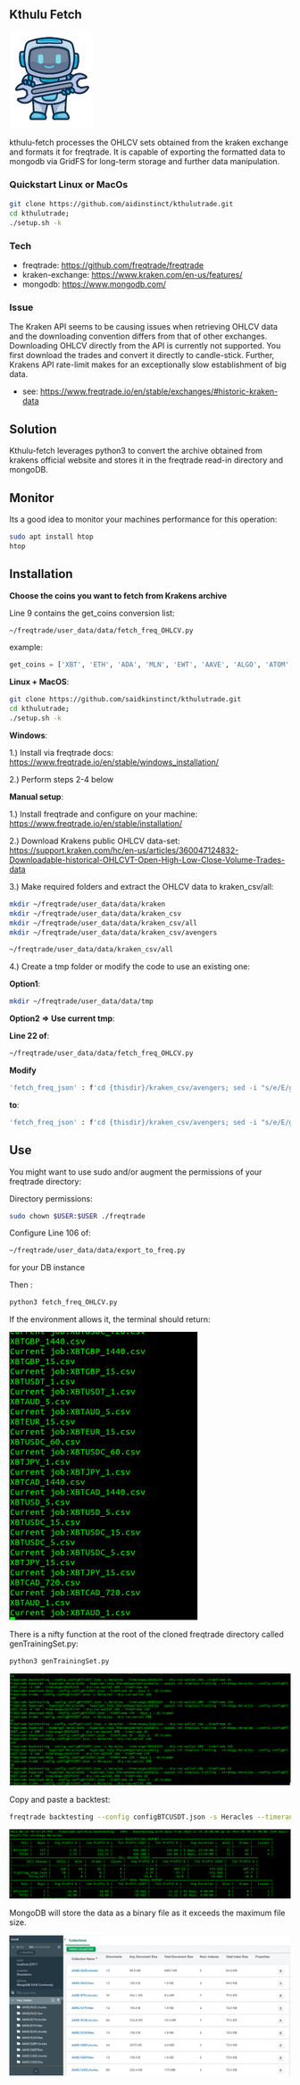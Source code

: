 ## Kthulu Fetch

![alt text](worker.jpg "aidinstinct")

kthulu-fetch processes the OHLCV sets obtained from the kraken exchange and formats it for freqtrade. It is capable of exporting the formatted data to mongodb via GridFS for long-term storage and further data manipulation.

### Quickstart Linux or MacOs

```sh
git clone https://github.com/aidinstinct/kthulutrade.git
cd kthulutrade;
./setup.sh -k
```


### Tech
- freqtrade: https://github.com/freqtrade/freqtrade
- kraken-exchange: https://www.kraken.com/en-us/features/
- mongodb: https://www.mongodb.com/

### Issue
The Kraken API seems to be causing issues when retrieving OHLCV data and the downloading convention differs from that of other exchanges.  Downloading OHLCV directly from the API is currently not supported. You first download the trades and convert it directly to candle-stick. Further, Krakens API rate-limit makes for an exceptionally slow establishment of big data.
- see: https://www.freqtrade.io/en/stable/exchanges/#historic-kraken-data

## Solution
Kthulu-fetch leverages python3 to convert the archive obtained from krakens official website and stores it in the freqtrade read-in directory and mongoDB.

## Monitor

Its a good idea to monitor your machines performance for this operation:

```sh
sudo apt install htop
htop
```

## Installation
**Choose the coins you want to fetch from Krakens archive**

Line 9 contains the get_coins conversion list: 

```sh
~/freqtrade/user_data/data/fetch_freq_OHLCV.py
```
example:
```python
get_coins = ['XBT', 'ETH', 'ADA', 'MLN', 'EWT', 'AAVE', 'ALGO', 'ATOM', 'BCH', 'EOS', 'ETC', 'KAVA', 'KSM', 'LINK', 'LTC', 'MANA', 'MLN', 'QTUM', 'STORJ', 'WAVES', 'XTZ', 'USDT']
```

**Linux + MacOS**:
```sh
git clone https://github.com/saidkinstinct/kthulutrade.git
cd kthulutrade;
./setup.sh -k
```


**Windows**:

1.) Install via freqtrade docs: 
https://www.freqtrade.io/en/stable/windows_installation/

2.) Perform steps 2-4 below

**Manual setup**:

1.) Install freqtrade and configure on your machine:
https://www.freqtrade.io/en/stable/installation/

2.) Download Krakens public OHLCV data-set: 
https://support.kraken.com/hc/en-us/articles/360047124832-Downloadable-historical-OHLCVT-Open-High-Low-Close-Volume-Trades-data

3.) Make required folders and extract the OHLCV data to kraken_csv/all:

```sh
mkdir ~/freqtrade/user_data/data/kraken
mkdir ~/freqtrade/user_data/data/kraken_csv
mkdir ~/freqtrade/user_data/data/kraken_csv/all
mkdir ~/freqtrade/user_data/data/kraken_csv/avengers
```

```sh
~/freqtrade/user_data/data/kraken_csv/all
```

4.) Create a tmp folder or modify the code to use an existing one:

**Option1**:
```sh
mkdir ~/freqtrade/user_data/data/tmp
```

**Option2 => Use current tmp**:

**Line 22 of**: 

```sh
~/freqtrade/user_data/data/fetch_freq_OHLCV.py
```

**Modify**

```sh
'fetch_freq_json' : f'cd {thisdir}/kraken_csv/avengers; sed -i "s/e/E/g" {file}; cut -d"," -f -6 {file} > {thisdir}/tmp/output_{file}',
```

**to**:

```sh
'fetch_freq_json' : f'cd {thisdir}/kraken_csv/avengers; sed -i "s/e/E/g" {file}; cut -d"," -f -6 {file} > your_tmp_directory/output_{file}',
```

## Use
You might want to use sudo and/or augment the permissions of your freqtrade directory:

Directory permissions:

```sh
sudo chown $USER:$USER ./freqtrade
```

Configure Line 106 of: 

```sh
~/freqtrade/user_data/data/export_to_freq.py
```

for your DB instance 

Then :

```sh
python3 fetch_freq_OHLCV.py
```

If the environment allows it, the terminal should return:

![alt text](converting.png "convert")


There is a nifty function at the root of the cloned freqtrade directory called genTrainingSet.py:

```sh
python3 genTrainingSet.py
```

![alt text](train.png "train")

Copy and paste a backtest:

```sh
freqtrade backtesting --config configBTCUSDT.json -s Heracles --timerange=20191219- --dry-run-wallet 300 --timeframe 1h
```

![alt text](example_backtest.png "test")

MongoDB will store the data as a binary file as it exceeds the maximum file size.

![alt text](mongoDB_Export.png "db")


